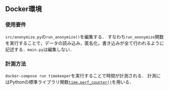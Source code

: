 ## Docker環境

### 使用要件
`src/anonymize.py`の`run_anonymize()`を編集する．
すなわち`run_anonymize`関数を実行することで，データの読み込み，匿名化，書き込みが全て行われるように記述する．`main.py`は編集しない．

### 計測方法
`docker-compose run timekeeper`を実行することで時間が計測される．
計測にはPythonの標準ライブラリ関数[`time.perf_counter()`](https://docs.python.org/ja/3.11/library/time.html?highlight=time%20perf_counter)を用いる．